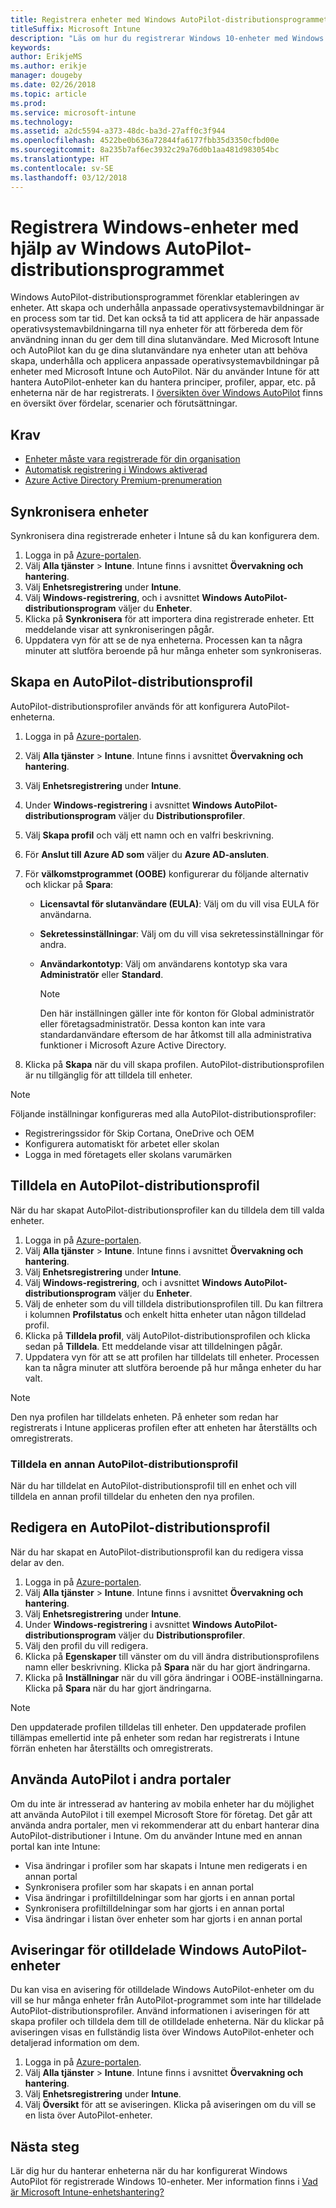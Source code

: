 ```yaml
---
title: Registrera enheter med Windows AutoPilot-distributionsprogrammet
titleSuffix: Microsoft Intune
description: "Läs om hur du registrerar Windows 10-enheter med Windows AutoPilot-distributionsprogrammet."
keywords: 
author: ErikjeMS
ms.author: erikje
manager: dougeby
ms.date: 02/26/2018
ms.topic: article
ms.prod: 
ms.service: microsoft-intune
ms.technology: 
ms.assetid: a2dc5594-a373-48dc-ba3d-27aff0c3f944
ms.openlocfilehash: 4522be0b636a72844fa6177fbb35d3350cfbd00e
ms.sourcegitcommit: 8a235b7af6ec3932c29a76d0b1aa481d983054bc
ms.translationtype: HT
ms.contentlocale: sv-SE
ms.lasthandoff: 03/12/2018
---
```

# <a name="enroll-windows-devices-by-using-the-windows-autopilot-deployment-program"></a>Registrera Windows-enheter med hjälp av Windows AutoPilot-distributionsprogrammet
Windows AutoPilot-distributionsprogrammet förenklar etableringen av enheter. Att skapa och underhålla anpassade operativsystemavbildningar är en process som tar tid. Det kan också ta tid att applicera de här anpassade operativsystemavbildningarna till nya enheter för att förbereda dem för användning innan du ger dem till dina slutanvändare. Med Microsoft Intune och AutoPilot kan du ge dina slutanvändare nya enheter utan att behöva skapa, underhålla och applicera anpassade operativsystemavbildningar på enheter med Microsoft Intune och AutoPilot. När du använder Intune för att hantera AutoPilot-enheter kan du hantera principer, profiler, appar, etc. på enheterna när de har registrerats. I [översikten över Windows AutoPilot](https://docs.microsoft.com/windows/deployment/windows-autopilot/windows-10-autopilot) finns en översikt över fördelar, scenarier och förutsättningar.

## <a name="prerequisites"></a>Krav
- [Enheter måste vara registrerade för din organisation](https://docs.microsoft.com/windows/deployment/windows-autopilot/windows-10-autopilot#device-registration-and-oobe-customization)
- [Automatisk registrering i Windows aktiverad](https://docs.microsoft.com/intune-classic/deploy-use/set-up-windows-device-management-with-microsoft-intune#enable-windows-10-automatic-enrollment)
- [Azure Active Directory Premium-prenumeration](https://docs.microsoft.com/azure/active-directory/active-directory-get-started-premium) <!--&#40;[trial subscription](http://go.microsoft.com/fwlink/?LinkID=816845)&#41;-->

## <a name="synchronize-devices"></a>Synkronisera enheter
Synkronisera dina registrerade enheter i Intune så du kan konfigurera dem.

1. Logga in på [Azure-portalen](https://portal.azure.com).
2. Välj **Alla tjänster** > **Intune**. Intune finns i avsnittet **Övervakning och hantering**.
3. Välj **Enhetsregistrering** under **Intune**.
4. Välj **Windows-registrering**, och i avsnittet **Windows AutoPilot-distributionsprogram** väljer du **Enheter**.
5. Klicka på **Synkronisera** för att importera dina registrerade enheter. Ett meddelande visar att synkroniseringen pågår.
6. Uppdatera vyn för att se de nya enheterna. Processen kan ta några minuter att slutföra beroende på hur många enheter som synkroniseras.  

## <a name="create-an-autopilot-deployment-profile"></a>Skapa en AutoPilot-distributionsprofil
AutoPilot-distributionsprofiler används för att konfigurera AutoPilot-enheterna.
1. Logga in på [Azure-portalen](https://portal.azure.com).
2. Välj **Alla tjänster** > **Intune**. Intune finns i avsnittet **Övervakning och hantering**.
3. Välj **Enhetsregistrering** under **Intune**.
4. Under **Windows-registrering** i avsnittet **Windows AutoPilot-distributionsprogram** väljer du **Distributionsprofiler**.
5. Välj **Skapa profil** och välj ett namn och en valfri beskrivning.
6. För **Anslut till Azure AD som** väljer du **Azure AD-ansluten**.
7. För **välkomstprogrammet (OOBE)** konfigurerar du följande alternativ och klickar på **Spara**:

   - **Licensavtal för slutanvändare (EULA)**: Välj om du vill visa EULA för användarna.
   - **Sekretessinställningar**: Välj om du vill visa sekretessinställningar för andra.
   - **Användarkontotyp**: Välj om användarens kontotyp ska vara **Administratör** eller **Standard**.

     > [!Note]    
     > Den här inställningen gäller inte för konton för Global administratör eller företagsadministratör. Dessa konton kan inte vara standardanvändare eftersom de har åtkomst till alla administrativa funktioner i Microsoft Azure Active Directory.


6. Klicka på **Skapa** när du vill skapa profilen. AutoPilot-distributionsprofilen är nu tillgänglig för att tilldela till enheter.

> [!Note]    
> Följande inställningar konfigureras med alla AutoPilot-distributionsprofiler:
> - Registreringssidor för Skip Cortana, OneDrive och OEM
> - Konfigurera automatiskt för arbetet eller skolan
> - Logga in med företagets eller skolans varumärken    

## <a name="assign-an-autopilot-deployment-profile"></a>Tilldela en AutoPilot-distributionsprofil
När du har skapat AutoPilot-distributionsprofiler kan du tilldela dem till valda enheter.

1. Logga in på [Azure-portalen](https://portal.azure.com).
2. Välj **Alla tjänster** > **Intune**. Intune finns i avsnittet **Övervakning och hantering**.
3. Välj **Enhetsregistrering** under **Intune**.
4. Välj **Windows-registrering**, och i avsnittet **Windows AutoPilot-distributionsprogram** väljer du **Enheter**.
5. Välj de enheter som du vill tilldela distributionsprofilen till. Du kan filtrera i kolumnen **Profilstatus** och enkelt hitta enheter utan någon tilldelad profil.
6. Klicka på **Tilldela profil**, välj AutoPilot-distributionsprofilen och klicka sedan på **Tilldela**. Ett meddelande visar att tilldelningen pågår.
7. Uppdatera vyn för att se att profilen har tilldelats till enheter. Processen kan ta några minuter att slutföra beroende på hur många enheter du har valt.

> [!Note]
> Den nya profilen har tilldelats enheten. På enheter som redan har registrerats i Intune appliceras profilen efter att enheten har återställts och omregistrerats.

### <a name="assign-a-different-autopilot-deployment-profile"></a>Tilldela en annan AutoPilot-distributionsprofil
När du har tilldelat en AutoPilot-distributionsprofil till en enhet och vill tilldela en annan profil tilldelar du enheten den nya profilen.  

## <a name="edit-an-autopilot-deployment-profile"></a>Redigera en AutoPilot-distributionsprofil
När du har skapat en AutoPilot-distributionsprofil kan du redigera vissa delar av den.   

1. Logga in på [Azure-portalen](https://portal.azure.com).
2. Välj **Alla tjänster** > **Intune**. Intune finns i avsnittet **Övervakning och hantering**.
3. Välj **Enhetsregistrering** under **Intune**.
4. Under **Windows-registrering** i avsnittet **Windows AutoPilot-distributionsprogram** väljer du **Distributionsprofiler**.
5. Välj den profil du vill redigera.
6. Klicka på **Egenskaper** till vänster om du vill ändra distributionsprofilens namn eller beskrivning. Klicka på **Spara** när du har gjort ändringarna.
7. Klicka på **Inställningar** när du vill göra ändringar i OOBE-inställningarna. Klicka på **Spara** när du har gjort ändringarna.

> [!NOTE]
> Den uppdaterade profilen tilldelas till enheter. Den uppdaterade profilen tillämpas emellertid inte på enheter som redan har registrerats i Intune förrän enheten har återställts och omregistrerats.

## <a name="using-autopilot-in-other-portals"></a>Använda AutoPilot i andra portaler
Om du inte är intresserad av hantering av mobila enheter har du möjlighet att använda AutoPilot i till exempel Microsoft Store för företag. Det går att använda andra portaler, men vi rekommenderar att du enbart hanterar dina AutoPilot-distributioner i Intune. Om du använder Intune med en annan portal kan inte Intune:
- Visa ändringar i profiler som har skapats i Intune men redigerats i en annan portal
- Synkronisera profiler som har skapats i en annan portal
- Visa ändringar i profiltilldelningar som har gjorts i en annan portal
- Synkronisera profiltilldelningar som har gjorts i en annan portal
- Visa ändringar i listan över enheter som har gjorts i en annan portal

## <a name="alerts-for-windows-autopilot-unassigned-devices-----163236---"></a>Aviseringar för otilldelade Windows AutoPilot-enheter <!-- 163236 -->
Du kan visa en avisering för otilldelade Windows AutoPilot-enheter om du vill se hur många enheter från AutoPilot-programmet som inte har tilldelade AutoPilot-distributionsprofiler. Använd informationen i aviseringen för att skapa profiler och tilldela dem till de otilldelade enheterna. När du klickar på aviseringen visas en fullständig lista över Windows AutoPilot-enheter och detaljerad information om dem.

1. Logga in på [Azure-portalen](https://portal.azure.com).
2. Välj **Alla tjänster** > **Intune**. Intune finns i avsnittet **Övervakning och hantering**.
3. Välj **Enhetsregistrering** under **Intune**.
4. Välj **Översikt** för att se aviseringen. Klicka på aviseringen om du vill se en lista över AutoPilot-enheter.  


## <a name="next-steps"></a>Nästa steg
Lär dig hur du hanterar enheterna när du har konfigurerat Windows AutoPilot för registrerade Windows 10-enheter. Mer information finns i [Vad är Microsoft Intune-enhetshantering?](https://docs.microsoft.com/intune/device-management)
